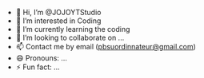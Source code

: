 - 👋 Hi, I’m @JOJOYTStudio
- 👀 I’m interested in Coding
- 🌱 I’m currently learning the coding
- 💞️ I’m looking to collaborate on ...
- 📫 Contact me by email (pbsuordinnateur@gmail.com)
- 😄 Pronouns: ...
- ⚡ Fun fact: ...

<!---
JOJOYTStudio/JOJOYTStudio is a ✨ special ✨ repository because its `README.md` (this file) appears on your GitHub profile.
You can click the Preview link to take a look at your changes.
--->
